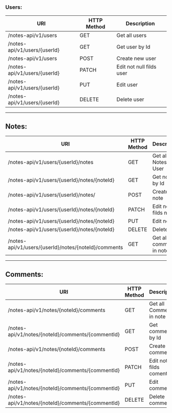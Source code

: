 ### Users:

| URI                          | HTTP Method | Description              |
|------------------------------|-------------|--------------------------|
| /notes-api/v1/users          | GET         | Get all users            
| /notes-api/v1/users/{userId} | GET         | Get user by Id           
| /notes-api/v1/users          | POST        | Create new user          
| /notes-api/v1/users/{userId} | PATCH       | Edit not null filds user 
| /notes-api/v1/users/{userId} | PUT         | Edit user                
| /notes-api/v1/users/{userId} | DELETE      | Delete user              

---

## Notes:

| URI                                                  | HTTP Method | Description               |
|------------------------------------------------------|-------------|---------------------------|
| /notes-api/v1/users/{userId}/notes                   | GET         | Get all Notes in User     
| /notes-api/v1/users/{userId}/notes/{noteId}          | GET         | Get notes by Id           
| /notes-api/v1/users/{userId}/notes/                  | POST        | Create new note           
| /notes-api/v1/users/{userId}/notes/{noteId}          | PATCH       | Edit not null filds note  
| /notes-api/v1/users/{userId}/notes/{noteId}          | PUT         | Edit note                 
| /notes-api/v1/users/{userId}/notes/{noteId}          | DELETE      | Delete user               
| /notes-api/v1/users/{userId}/notes/{noteId}/comments | GET         | Get all comments  in note 

---

## Comments:

| URI                                               | HTTP Method | Description                |
|---------------------------------------------------|-------------|----------------------------|
| /notes-api/v1/notes/{noteId}/comments             | GET         | Get all Comments in note   
| /notes-api/v1/notes/{noteId}/comments/{commentId} | GET         | Get comment by Id          
| /notes-api/v1/notes/{noteId}/comments             | POST        | Create new comment         
| /notes-api/v1/notes/{noteId}/comments/{commentId} | PATCH       | Edit not null filds coment 
| /notes-api/v1/notes/{noteId}/comments/{commentId} | PUT         | Edit comment               
| /notes-api/v1/notes/{noteId}/comments/{commentId} | DELETE      | Delete comment             
